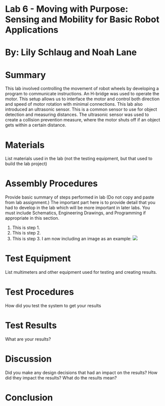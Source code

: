 # Lab 6 -  Moving with Purpose: Sensing and Mobility for Basic Robot Applications
# By: Lily Schlaug and Noah Lane
# Summary
This lab involved controlling the movement of robot wheels by developing a program to communicate instructions. An H-bridge was used to operate the motor. This setup allows us to interface the motor and control both direction and speed of motor rotation with minimal connections. This lab also introduced an ultrasonic sensor. This is a common sensor to use for object detection and measuring distances. The ultrasonic sensor was used to create a collision prevention measure, where the motor shuts off if an object gets within a certain distance.  

# Materials
List materials used in the lab (not the testing equipment, but that used to build the lab project)
# Assembly Procedures
Provide basic summary of steps performed in lab (Do not copy and paste from lab assignment.) The important part here is to provide detail that you had to develop in the lab which will be more important in later labs.
You must include Schematics, Engineering Drawings, and Programming if appropriate in this section.
1. This is step 1.
2. This is step 2.
3. This is step 3.
I am now including an image as an example: 
![](https://github.com/joedvorak/BAE305-Sp19-Lab1/blob/master/Repository%20Creation.png)
# Test Equipment
List multimeters and other equipment used for testing and creating results.
# Test Procedures
How did you test the system to get your results
# Test Results
What are your results?
# Discussion
Did you make any design decisions that had an impact on the results? How did they impact the results? What do the results mean?
# Conclusion
